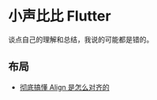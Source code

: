 # 小声比比 Flutter

谈点自己的理解和总结，我说的可能都是错的。

## 布局

- [彻底搞懂 Align 是怎么对齐的](布局/彻底搞懂Align是怎么对齐的/彻底搞懂Align是怎么对齐的.md)
